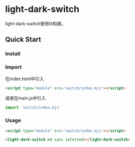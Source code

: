 # light-dark-switch
 
light-dark-switch使用lit构建。

## Quick Start

### Install

### Import

在index.html中引入

```html
<script type="module" src='switch/index.mjs'></script>
```

或者在main.js中引入
```js
import 'switch/index.mjs'
```

### Usage

```html
<script type="module" src='switch/index.mjs'></script>

<light-dark-switch md sync selected></light-dark-switch>
```